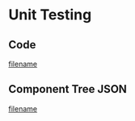 # Unit Testing

## Code

[filename](https://raw.githubusercontent.com/johnfercher/maroto/v2/pkg/v2/maroto_test.go ':include :type=code')

## Component Tree JSON

[filename](../assets/json/test.json ':include :type=code')
